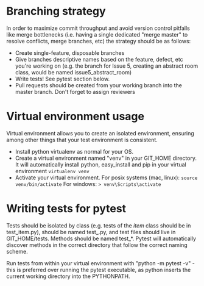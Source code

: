 # Branching strategy
In order to maximize commit throughput and avoid version control pitfalls like merge bottlenecks (i.e. having a single dedicated "merge master" to resolve conflicts, merge branches, etc) the strategy should be as follows:

- Create single-feature, disposable branches
- Give branches descriptive names based on the feature, defect, etc you're working on (e.g. the branch for Issue 5, creating an abstract room class, would be named issue5_abstract_room)
- Write tests! See pytest section below.
- Pull requests should be created from your working branch into the master branch. Don't forget to assign reviewers


# Virtual environment usage
Virtual environment allows you to create an isolated environment, ensuring among other things that your test environment is consistent.

- Install python virtualenv as normal for your OS.
- Create a virtual environment named "venv" in your GIT_HOME directory. It will automatically install python, easy_install and pip in your virtual environment
```virtualenv venv```
- Activate your virtual environment. 
For posix systems (mac, linux):
```source venv/bin/activate```
For windows:
```> venv\Scripts\activate```


# Writing tests for pytest
Tests should be isolated by class (e.g. tests of the *item* class should be in test_item.py), should be named test_<class>.py, and test files should live in GIT_HOME/tests. Methods should be named test_*. Pytest will automatically discover methods in the correct directory that follow the correct naming scheme.

Run tests from within your virtual environment with "python -m pytest -v" - this is preferred over running the pytest executable, as python inserts the current working directory into the PYTHONPATH.

